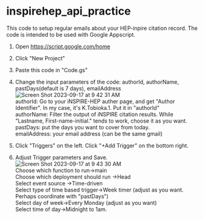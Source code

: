 # inspirehep_api_practice

This code to setup regular emails about your HEP-inpire citation record. The code is intended to be used with Google Appscript. 

1. Open https://script.google.com/home

2. Click "New Project"

3. Paste this code in "Code.gs"

4. Change the input parameters of the code: authorId, authorName, pastDays(default is 7 days), emailAddress
   ![Screen Shot 2023-09-17 at 9 42 31 AM](https://github.com/Kohsaku-Tobioka/inspirehep_api_practice/assets/100147234/49e1aefc-04cd-440c-ae95-d2ba609bdd74)   
   authorId: Go to your iNSPIRE-HEP auther page, and get "Author Identifier". In my case, it's K.Tobioka.1. Put it in "authorId"  
   authorName: Filter the output of iNSPIRE citation results. While "Lastname, First-name-initial." tends to work, choose it as you want.  
   pastDays: put the days you want to cover from today.  
   emailAddress:  your email address (can be the same gmail)   

6. Click "Triggers" on the left. Click "+Add Trigger" on the bottom right.

7. Adjust Trigger parameters and Save. 
![Screen Shot 2023-09-17 at 9 43 30 AM](https://github.com/Kohsaku-Tobioka/inspirehep_api_practice/assets/100147234/440b9444-faa4-4e21-a862-01b25a174bb5)   
  Choose which function to run->main  
  Choose which deployment should run ->Head  
  Select event source ->Time-driven  
  Select type of time based trigger->Week timer (adjust as you want. Perhaps coordinate with "pastDays")   
  Select day of week->Every Monday (adjust as you want)  
  Select time of day->Midnight to 1am.   

